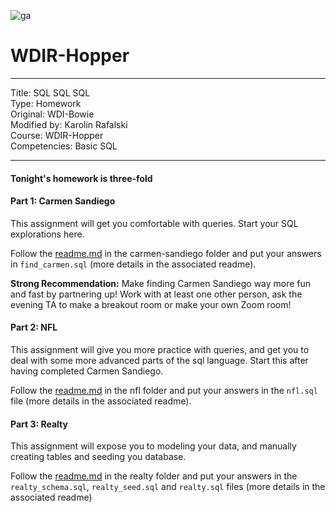 ![ga](http://mobbook.generalassemb.ly/ga_cog.png)

# WDIR-Hopper

---
Title: SQL SQL SQL<br>
Type: Homework<br>
Original: WDI-Bowie <br>
Modified by: Karolin Rafalski <br>
Course: WDIR-Hopper <br>
Competencies: Basic SQL<br>

---


#### Tonight's homework is three-fold

#### Part 1: Carmen Sandiego

This assignment will get you comfortable with queries. Start your SQL
explorations here.

Follow the [readme.md](carmen-sandiego/readme.md) in the carmen-sandiego folder and put your answers in `find_carmen.sql` (more details in the associated readme).

**Strong Recommendation:** Make finding Carmen Sandiego way more fun and fast by partnering up! Work with at least one other person, ask the evening TA to make a breakout room or make your own Zoom room!

#### Part 2: NFL

This assignment will give you more practice with queries, and get
you to deal with some more advanced parts of the sql language. Start this after having completed Carmen Sandiego.

Follow the [readme.md](nfl/readme.md) in the nfl folder and put your answers in the `nfl.sql` file (more details in the associated readme).

#### Part 3: Realty

This assignment will expose you to modeling your data, and manually
creating tables and seeding you database.

Follow the [readme.md](realty/readme.md) in the realty folder and put your answers in the `realty_schema.sql`, `realty_seed.sql` and `realty.sql` files (more details in the associated readme)

